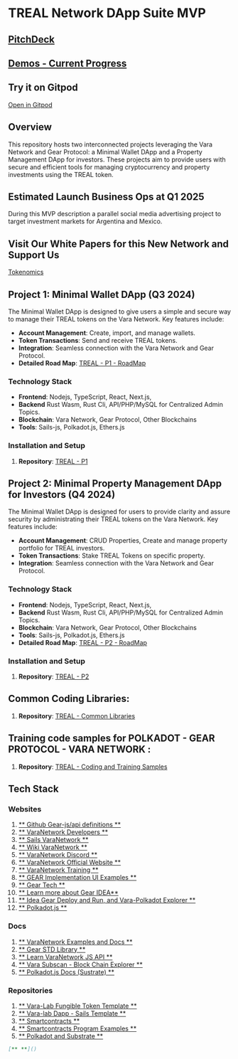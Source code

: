 # TREAL Network DApp Suite MVP

## [PitchDeck](https://staygoldcrypto.com/test/pp/deck.php)
## [Demos - Current Progress](https://github.com/StayGoldCrypto/TREAL/blob/main/training/mvp/frontend-app/TREAL-w-README.md)

## Try it on Gitpod
<a href="https://gitpod.io/#https://github.com/StayGoldCrypto/TREAL/" target="_blank">Open in Gitpod</a>

## Overview 
This repository hosts two interconnected projects leveraging the Vara Network and Gear Protocol: a Minimal Wallet DApp and a Property Management DApp for investors. These projects aim to provide users with secure and efficient tools for managing cryptocurrency and property investments using the TREAL token.


## Estimated Launch Business Ops  at Q1 2025
During this MVP description a parallel social media advertising project to target investment markets for Argentina and Mexico.

## Visit Our White Papers for this New Network and Support Us
[Tokenomics](TokenNomics.md)

## Project 1: Minimal Wallet DApp (Q3 2024)
The Minimal Wallet DApp is designed to give users a simple and secure way to manage their TREAL tokens on the Vara Network. Key features include:
- **Account Management**: Create, import, and manage wallets.
- **Token Transactions**: Send and receive TREAL tokens.
- **Integration**: Seamless connection with the Vara Network and Gear Protocol.
- **Detailed Road Map**: [TREAL - P1 - RoadMap](P1/README.md)

### Technology Stack
- **Frontend**: Nodejs, TypeScript, React, Next.js,
- **Backend** Rust Wasm, Rust Cli, API/PHP/MySQL for Centralized Admin Topics.
- **Blockchain**: Vara Network, Gear Protocol, Other Blockchains
- **Tools**: Sails-js, Polkadot.js, Ethers.js

### Installation and Setup
1. **Repository**:
   [TREAL - P1](P1/polkadot-varanetwork-mini-wallet-dapp)

## Project 2: Minimal Property Management DApp for Investors (Q4 2024)
The Minimal Wallet DApp is designed for users to provide clarity and assure security by administrating their TREAL tokens on the Vara Network. Key features include:
- **Account Management**: CRUD Properties, Create and manage property portfolio for TREAL investors.
- **Token Transactions**: Stake TREAL Tokens on specific property.
- **Integration**: Seamless connection with the Vara Network and Gear Protocol.

### Technology Stack
- **Frontend**: Nodejs, TypeScript, React, Next.js,
- **Backend** Rust Wasm, Rust Cli, API/PHP/MySQL for Centralized Admin Topics.
- **Blockchain**: Vara Network, Gear Protocol, Other Blockchains
- **Tools**: Sails-js, Polkadot.js, Ethers.js
- **Detailed Road Map**: [TREAL - P2 - RoadMap](P2/README.md)

### Installation and Setup
1. **Repository**:
   [TREAL - P2](P2/polkadot-varanetwork-investor-dashboard-dapp)

## Common Coding Libraries: 
1. **Repository**:
   [TREAL - Common Libraries](libs)

## Training code samples for POLKADOT - GEAR PROTOCOL - VARA NETWORK : 
1. **Repository**:
   [TREAL - Coding and Training Samples](training)

## Tech Stack

### Websites 
1. [** Github Gear-js/api definitions **](https://github.com/gear-tech/gear-js/tree/main/api) 
2. [** VaraNetwork Developers **](https://vara.network/developers)
3. [** Sails VaraNetwork **](https://sails-tutorials.vara.network/hello-world/hello-world)
4. [** Wiki VaraNetwork **](https://wiki.vara.network/docs/welcome)
5. [** VaraNetwork Discord **](https://discord.gg/x8ZeSy6S6K)
6. [** VaraNetwork Official Website **](https://vara.network/)
7. [** VaraNetwork Training ** ](https://vara.network/education-hub)
8. [** GEAR Implementation UI Examples **](https://gear.foundation/developers)
9. [** Gear Tech **](https://www.gear-tech.io/en)
10. [** Learn more about Gear IDEA**](https://wiki.vara.network/docs/idea/)
11. [** Idea Gear Deploy and Run, and Vara-Polkadot Explorer **](https://idea.gear-tech.io/)
12. [** Polkadot.js **](https://polkadot.js.org/)

### Docs
1. [** VaraNetwork Examples and Docs **](https://wiki.vara.network/docs/examples/)
2. [** Gear STD Library **](https://docs.gear.rs/gstd/)
3. [** Learn VaraNetwork JS API **](https://wiki.vara.network/docs/api/)
4. [** Vara Subscan - Block Chain Explorer **](https://vara.subscan.io/)
5. [** Polkadot.js Docs (Sustrate) **](https://polkadot.js.org/docs/)

### Repositories
1. [** Vara-Lab Fungible Token Template **](https://github.com/Vara-Lab/VFT-Manager-Template)
2. [** Vara-lab Dapp - Sails Template **](https://github.com/Vara-Lab/Chackra-UI-Vite-Sails-Template)
3. [** Smartcontracts **](https://github.com/gear-foundation/dapps/tree/master/contracts)
4. [** Smartcontracts Program Examples **]( https://wiki.vara.network/docs/examples/)
5. [** Polkadot and Substrate **](https://github.com/polkadot-js/docs) 
   
```md link
[** **]()
```

